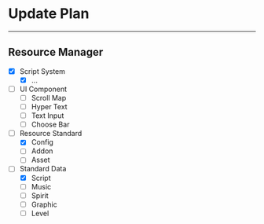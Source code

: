 # Update Plan

---

## Resource Manager

- [x] Script System
  - [x] ...
- [ ] UI Component
  - [ ] Scroll Map
  - [ ] Hyper Text
  - [ ] Text Input
  - [ ] Choose Bar
- [ ] Resource Standard
  - [x] Config
  - [ ] Addon
  - [ ] Asset
- [ ] Standard Data
  - [x] Script
  - [ ] Music
  - [ ] Spirit
  - [ ] Graphic
  - [ ] Level